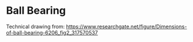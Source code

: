 # Ball Bearing

Technical drawing from: https://www.researchgate.net/figure/Dimensions-of-ball-bearing-6206_fig2_317570537